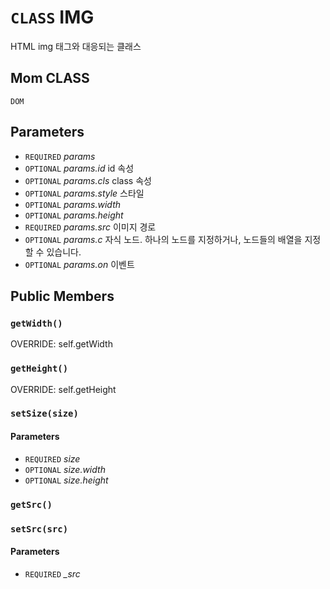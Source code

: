 # `CLASS` IMG
HTML img 태그와 대응되는 클래스

## Mom CLASS
`DOM`

## Parameters
* `REQUIRED` *params*
* `OPTIONAL` *params.id* id 속성
* `OPTIONAL` *params.cls* class 속성
* `OPTIONAL` *params.style* 스타일
* `OPTIONAL` *params.width*
* `OPTIONAL` *params.height*
* `REQUIRED` *params.src* 이미지 경로
* `OPTIONAL` *params.c* 자식 노드. 하나의 노드를 지정하거나, 노드들의 배열을 지정할 수 있습니다.
* `OPTIONAL` *params.on* 이벤트

## Public Members

### `getWidth()`
OVERRIDE: self.getWidth

### `getHeight()`
OVERRIDE: self.getHeight

### `setSize(size)`
#### Parameters
* `REQUIRED` *size*
* `OPTIONAL` *size.width*
* `OPTIONAL` *size.height*

### `getSrc()`

### `setSrc(src)`
#### Parameters
* `REQUIRED` *_src*
